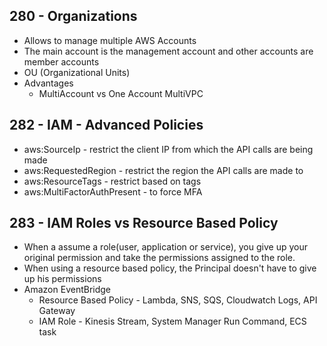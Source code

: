## 280 - Organizations

- Allows to manage multiple AWS Accounts
- The main account is the management account and other accounts are member accounts
- OU (Organizational Units)
- Advantages
  - MultiAccount vs One Account MultiVPC

## 282 - IAM - Advanced Policies

- aws:SourceIp - restrict the client IP from which the API calls are being made
- aws:RequestedRegion - restrict the region the API calls are made to
- aws:ResourceTags - restrict based on tags
- aws:MultiFactorAuthPresent - to force MFA

## 283 - IAM Roles vs Resource Based Policy

- When a assume a role(user, application or service), you give up your original permission and take the permissions assigned to the role.
- When using a resource based policy, the Principal doesn't have to give up his permissions
- Amazon EventBridge
  - Resource Based Policy - Lambda, SNS, SQS, Cloudwatch Logs, API Gateway
  - IAM Role - Kinesis Stream, System Manager Run Command, ECS task
